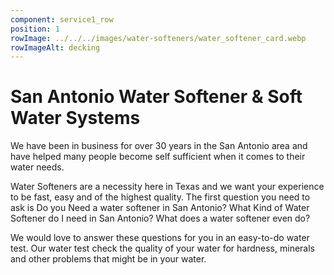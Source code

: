 ```yaml
---
component: service1_row
position: 1
rowImage: ../../../images/water-softeners/water_softener_card.webp
rowImageAlt: decking
---
```

#  San Antonio Water Softener & Soft Water Systems

We have been in business for over 30 years in the San Antonio area and have helped many people become self sufficient when it comes to their water needs. 

Water Softeners are a necessity here in Texas and we want your experience to be fast, easy and of the highest quality. The first question you need to ask is Do you Need a water softener in San Antonio? What Kind of Water Softener do I need in San Antonio? What does a water softener even do?

We would love to answer these questions for you in an easy-to-do water test. Our water test check the quality of your water for hardness, minerals and other problems that might be in your water.
